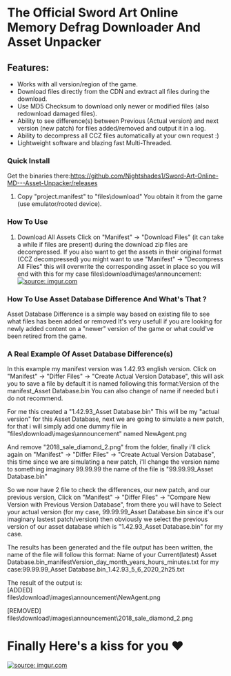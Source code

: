 # The Official Sword Art Online Memory Defrag Downloader And Asset Unpacker

## Features:
+ Works with all version/region of the game.
+ Download files directly from the CDN and extract all files during the download.
+ Use MD5 Checksum to download only newer or modified files (also redownload damaged files).
+ Ability to see difference(s) between Previous (Actual version) and next version (new patch)
for files added/removed and output it in a log.
+ Ability to decompress all CCZ files automatically at your own request :)
+ Lightweight software and blazing fast Multi-Threaded.

### Quick Install
Get the binaries there:https://github.com/Nightshades1/Sword-Art-Online-MD---Asset-Unpacker/releases
1. Copy "project.manifest" to "files\download" You obtain it from the game (use emulator/rooted device).

### How To Use
1. Download All Assets
Click on "Manifest" -> "Download Files" (it can take a while if files are present) during the download zip files are decompressed.
If you also want to get the assets in their original format (CCZ decompressed) you might want to use "Manifest" -> "Decompress All Files" this will overwrite the corresponding asset in place so you will end with this for my case files\download\images\announcement:<a href="https://imgur.com/buv1eYT"><img src="https://i.imgur.com/buv1eYT.png" title="source: imgur.com" /></a>

### How To Use Asset Database Difference And What's That ?
Asset Database Difference is a simple way based on existing file to see what files has been added or removed
It's very usefull if you are looking for newly added content on a "newer" version of the game or what could've been retired from the game.

### A Real Example Of Asset Database Difference(s)

In this example my manifest version was 1.42.93 english version.
Click on "Manifest" -> "Differ Files" -> "Create Actual Version Database", this will ask you to save a file
by default it is named following this format:Version of the manifest_Asset Database.bin You can also change of name if needed but i do not recommend.

For me this created a "1.42.93_Asset Database.bin" This will be my "actual version" for this Asset Database, next we are going to simulate a new patch, for that i will simply add one dummy file in "files\download\images\announcement" named NewAgent.png

And remove "2018_sale_diamond_2.png" from the folder, finally i'll click again on "Manifest" -> "Differ Files" -> "Create Actual Version Database", this time since we are simulating a new patch, i'll change the version name to something imaginary 99.99.99 the name of the file is "99.99.99_Asset Database.bin"

So we now have 2 file to check the differences, our new patch, and our previous version, Click on "Manifest" -> "Differ Files" -> "Compare New Version with Previous Version Database", from there you will have to Select your actual version (for my case, 99.99.99_Asset Database.bin since it's our imaginary lastest patch/version) then obviously we select the previous version of our asset database which is "1.42.93_Asset Database.bin" for my case.

The results has been generated and the file output has been written, the name of the file will follow this format:
Name of your Current(latest) Asset Database.bin_manifestVersion_day_month_years_hours_minutes.txt for my case:99.99.99_Asset Database.bin_1.42.93_5_6_2020_2h25.txt

The result of the output is:  
[ADDED]  
files\download\images\announcement\NewAgent.png

[REMOVED]  
files\download\images\announcement\2018_sale_diamond_2.png  

# Finally Here's a kiss for you ♥
<a href="https://imgur.com/v7qMPL3"><img src="https://i.imgur.com/v7qMPL3.png" title="source: imgur.com" /></a>
